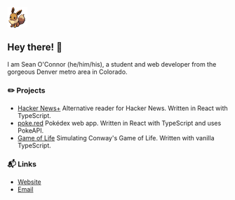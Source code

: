 ![](https://github.com/PokeAPI/sprites/blob/f301664fbbce6ccbe09f9561287e05653379f870/sprites/pokemon/versions/generation-v/black-white/animated/133.gif?raw=true)

## Hey there! 👋

I am Sean O'Connor (he/him/his), a student and web developer from the gorgeous Denver metro area in Colorado.

### ✏️ Projects

- [Hacker News+](https://github.com/seaneoo/hacker-news-plus) Alternative reader for Hacker News. Written in React with TypeScript.
- [poke.red](https://github.com/seaneoo/poke.red) Pokédex web app. Written in React with TypeScript and uses PokeAPI.
- [Game of Life](https://github.com/seaneoo/game-of-life) Simulating Conway's Game of Life. Written with vanilla TypeScript.

### 📬 Links

- [Website](https://seano.dev/)
- [Email](mailto:seanodev1@gmail.com)
